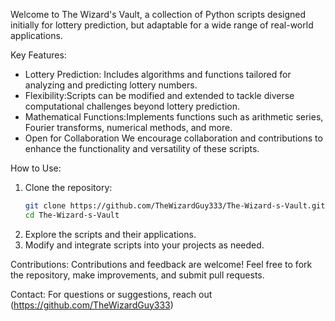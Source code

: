 Welcome to The Wizard's Vault, a collection of Python scripts designed initially for lottery prediction, but adaptable for a wide range of real-world applications.

 Key Features:
- Lottery Prediction: Includes algorithms and functions tailored for analyzing and predicting lottery numbers.
- Flexibility:Scripts can be modified and extended to tackle diverse computational challenges beyond lottery prediction.
- Mathematical Functions:Implements functions such as arithmetic series, Fourier transforms, numerical methods, and more.
- Open for Collaboration
  We encourage collaboration and contributions to enhance the functionality and versatility of these scripts.

 How to Use:
1. Clone the repository:
   ```bash
   git clone https://github.com/TheWizardGuy333/The-Wizard-s-Vault.git
   cd The-Wizard-s-Vault
   ```
2. Explore the scripts and their applications.
3. Modify and integrate scripts into your projects as needed.

Contributions:
Contributions and feedback are welcome! Feel free to fork the repository, make improvements, and submit pull requests.

 Contact:
For questions or suggestions, reach out (https://github.com/TheWizardGuy333)
